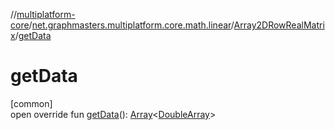 //[multiplatform-core](../../../index.md)/[net.graphmasters.multiplatform.core.math.linear](../index.md)/[Array2DRowRealMatrix](index.md)/[getData](get-data.md)

# getData

[common]\
open override fun [getData](get-data.md)(): [Array](https://kotlinlang.org/api/latest/jvm/stdlib/kotlin/-array/index.html)&lt;[DoubleArray](https://kotlinlang.org/api/latest/jvm/stdlib/kotlin/-double-array/index.html)&gt;

